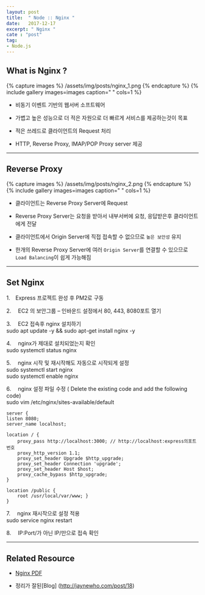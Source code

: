 ```yaml
---
layout: post
title:  " Node :: Nginx "
date:   2017-12-17
excerpt: " Nginx "
cate : "post"
tag:
- Node.js
---
```



## What is Nginx ?


{% capture images %}
	/assets/img/posts/nginx_1.png
{% endcapture %}
{% include gallery images=images caption=" " cols=1 %}

* 비동기 이벤트 기반의 웹서버 소프트웨어

* 가볍고 높은 성능으로 더 적은 자원으로 더 빠르게 서비스를 제공하는것이 목표

* 적은 쓰레드로 클라이언트의 Request 처리

* HTTP, Reverse Proxy, IMAP/POP Proxy server 제공


---

## Reverse Proxy

{% capture images %}
	/assets/img/posts/nginx_2.png
{% endcapture %}
{% include gallery images=images caption=" " cols=1 %}

* 클라이언트는 Reverse Proxy Server에 Request

* Reverse Proxy Server는 요청을 받아서 내부서버에 요청, 응답받은후 클라이언트에게 전달

* 클라이언트에서 Origin Server에 직접 접속할 수 없으므로 `높은 보안성` 유지

* 한개의 Reverse Proxy Server에 여러 `Origin Server`를 연결할 수 있으므로 `Load Balancing`이 쉽게 가능해짐


---


## Set Nginx

1.　Express 프로젝트 완성 후 PM2로 구동

2.　 EC2 의 보안그룹 – 인바운드 설정에서 80, 443, 8080포트 열기

3.　 EC2 접속후 nginx 설치하기 <br> sudo apt update -y && sudo apt-get install nginx -y

4.　 nginx가 제대로 설치되었는지 확인 <br> sudo systemctl status nginx

5.　 nginx 시작 및 재시작해도 자동으로 시작되게 설정 <br> sudo systemctl start nginx <br> sudo systemctl enable nginx

6.　 nginx 설정 파일 수정 ( Delete the existing code and add the following code) <br> sudo vim /etc/nginx/sites-available/default

```
server {
listen 8080; 
server_name localhost;

location / {
    proxy_pass http://localhost:3000; // http://localhost:express의포트번호
    proxy_http_version 1.1;
    proxy_set_header Upgrade $http_upgrade; 
    proxy_set_header Connection 'upgrade'; 
    proxy_set_header Host $host; 
    proxy_cache_bypass $http_upgrade;
}

location /public {
    root /usr/local/var/www; }
}

```
7.　 nginx 재시작으로 설정 적용 <br> sudo service nginx restart

8.　 IP:Port/가 아닌 IP/만으로 접속 확인

---

## Related Resource

* [Nginx PDF](https://github.com/goodGid/NodeSeminar/blob/master/Seminar_8th/SOPT21th_8%EC%B0%A8%EC%84%B8%EB%AF%B8%EB%82%98.pdf)

* 정리가 잘된[Blog] (http://jaynewho.com/post/18)